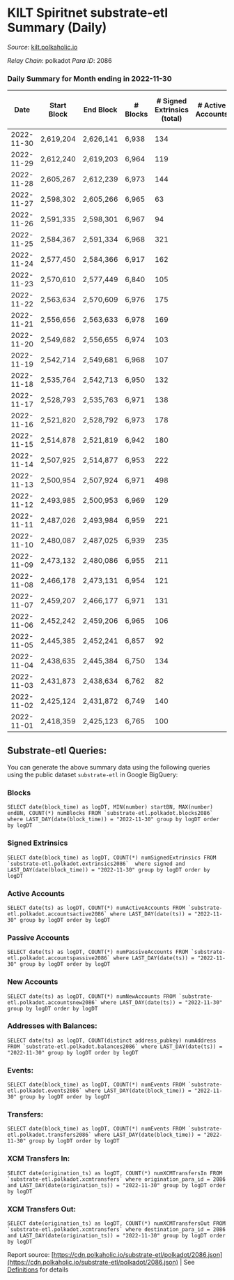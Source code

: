 # KILT Spiritnet substrate-etl Summary (Daily)

_Source_: [kilt.polkaholic.io](https://kilt.polkaholic.io)

*Relay Chain*: polkadot
*Para ID*: 2086



### Daily Summary for Month ending in 2022-11-30


| Date | Start Block | End Block | # Blocks | # Signed Extrinsics (total) | # Active Accounts | # Passive | # New | # Addresses with Balances | # Events | # Transfers | # XCM Transfers In | # XCM Transfers Out | Issues | 
| ---- | ----------- | --------- | -------- | --------------------------- | ----------------- | --------- | ----- | ------------------------- | -------- | ----------- | ------------------ | ------------------- | ------ |
| 2022-11-30 | 2,619,204 | 2,626,141 | 6,938 | 134 |  |  |  | 17,353 | 528,283 | 60  |   |   |  |
| 2022-11-29 | 2,612,240 | 2,619,203 | 6,964 | 119 |  |  |  | 17,339 | 529,712 | 56  |   |   |  |
| 2022-11-28 | 2,605,267 | 2,612,239 | 6,973 | 144 |  |  |  | 17,328 | 528,909 | 64  |   |   |  |
| 2022-11-27 | 2,598,302 | 2,605,266 | 6,965 | 63 |  |  |  | 17,317 | 527,686 | 23  |   |   |  |
| 2022-11-26 | 2,591,335 | 2,598,301 | 6,967 | 94 |  |  |  | 17,316 | 528,180 | 39  |   |   |  |
| 2022-11-25 | 2,584,367 | 2,591,334 | 6,968 | 321 |  |  |  | 17,309 | 529,593 | 241  |   |   |  |
| 2022-11-24 | 2,577,450 | 2,584,366 | 6,917 | 162 |  |  |  | 17,291 | 525,306 | 107  |   |   |  |
| 2022-11-23 | 2,570,610 | 2,577,449 | 6,840 | 105 |  |  |  | 17,273 | 518,963 | 51  |   |   |  |
| 2022-11-22 | 2,563,634 | 2,570,609 | 6,976 | 175 |  |  |  |  | 530,840 | 95  |   |   |  |
| 2022-11-21 | 2,556,656 | 2,563,633 | 6,978 | 169 |  |  |  |  | 531,416 | 81  |   |   |  |
| 2022-11-20 | 2,549,682 | 2,556,655 | 6,974 | 103 |  |  |  | 17,192 | 530,812 | 41  |   |   |  |
| 2022-11-19 | 2,542,714 | 2,549,681 | 6,968 | 107 |  |  |  |  | 530,047 | 41  |   |   |  |
| 2022-11-18 | 2,535,764 | 2,542,713 | 6,950 | 132 |  |  |  |  | 528,782 | 59  |   |   |  |
| 2022-11-17 | 2,528,793 | 2,535,763 | 6,971 | 138 |  |  |  |  | 530,814 | 74  |   |   |  |
| 2022-11-16 | 2,521,820 | 2,528,792 | 6,973 | 178 |  |  |  |  | 531,204 | 101  |   |   |  |
| 2022-11-15 | 2,514,878 | 2,521,819 | 6,942 | 180 |  |  |  | 17,116 | 529,048 | 94  |   |   |  |
| 2022-11-14 | 2,507,925 | 2,514,877 | 6,953 | 222 |  |  |  |  | 530,231 | 150  |   |   |  |
| 2022-11-13 | 2,500,954 | 2,507,924 | 6,971 | 498 |  |  |  | 17,025 | 533,710 | 399  |   |   |  |
| 2022-11-12 | 2,493,985 | 2,500,953 | 6,969 | 129 |  |  |  | 16,856 | 528,768 | 70  |   |   |  |
| 2022-11-11 | 2,487,026 | 2,493,984 | 6,959 | 221 |  |  |  |  | 528,714 | 147  |   |   |  |
| 2022-11-10 | 2,480,087 | 2,487,025 | 6,939 | 235 |  |  |  |  | 525,835 | 151  |   |   |  |
| 2022-11-09 | 2,473,132 | 2,480,086 | 6,955 | 211 |  |  |  |  | 525,513 | 149  |   |   |  |
| 2022-11-08 | 2,466,178 | 2,473,131 | 6,954 | 121 |  |  |  |  | 524,507 | 69  |   |   |  |
| 2022-11-07 | 2,459,207 | 2,466,177 | 6,971 | 131 |  |  |  | 16,766 | 524,741 | 55  |   |   |  |
| 2022-11-06 | 2,452,242 | 2,459,206 | 6,965 | 106 |  |  |  |  | 522,655 | 34  |   |   |  |
| 2022-11-05 | 2,445,385 | 2,452,241 | 6,857 | 92 |  |  |  |  | 514,146 | 28  |   |   |  |
| 2022-11-04 | 2,438,635 | 2,445,384 | 6,750 | 134 |  |  |  |  | 508,120 | 45  |   |   |  |
| 2022-11-03 | 2,431,873 | 2,438,634 | 6,762 | 82 |  |  |  |  | 508,903 | 31  |   |   |  |
| 2022-11-02 | 2,425,124 | 2,431,872 | 6,749 | 140 |  |  |  | 16,737 | 507,789 | 50  |   |   |  |
| 2022-11-01 | 2,418,359 | 2,425,123 | 6,765 | 100 |  |  |  | 16,732 | 510,106 | 33  |   |   |  |

## Substrate-etl Queries:
You can generate the above summary data using the following queries using the public dataset `substrate-etl` in Google BigQuery:


### Blocks
```
SELECT date(block_time) as logDT, MIN(number) startBN, MAX(number) endBN, COUNT(*) numBlocks FROM `substrate-etl.polkadot.blocks2086`  where LAST_DAY(date(block_time)) = "2022-11-30" group by logDT order by logDT
```


### Signed Extrinsics
```
SELECT date(block_time) as logDT, COUNT(*) numSignedExtrinsics FROM `substrate-etl.polkadot.extrinsics2086`  where signed and LAST_DAY(date(block_time)) = "2022-11-30" group by logDT order by logDT
```


### Active Accounts
```
SELECT date(ts) as logDT, COUNT(*) numActiveAccounts FROM `substrate-etl.polkadot.accountsactive2086` where LAST_DAY(date(ts)) = "2022-11-30" group by logDT order by logDT
```


### Passive Accounts
```
SELECT date(ts) as logDT, COUNT(*) numPassiveAccounts FROM `substrate-etl.polkadot.accountspassive2086` where LAST_DAY(date(ts)) = "2022-11-30" group by logDT order by logDT
```


### New Accounts
```
SELECT date(ts) as logDT, COUNT(*) numNewAccounts FROM `substrate-etl.polkadot.accountsnew2086` where LAST_DAY(date(ts)) = "2022-11-30" group by logDT order by logDT
```


### Addresses with Balances:
```
SELECT date(ts) as logDT, COUNT(distinct address_pubkey) numAddress FROM `substrate-etl.polkadot.balances2086` where LAST_DAY(date(ts)) = "2022-11-30" group by logDT order by logDT
```


### Events:
```
SELECT date(block_time) as logDT, COUNT(*) numEvents FROM `substrate-etl.polkadot.events2086` where LAST_DAY(date(block_time)) = "2022-11-30" group by logDT order by logDT
```


### Transfers:
```
SELECT date(block_time) as logDT, COUNT(*) numEvents FROM `substrate-etl.polkadot.transfers2086` where LAST_DAY(date(block_time)) = "2022-11-30" group by logDT order by logDT
```


### XCM Transfers In:
```
SELECT date(origination_ts) as logDT, COUNT(*) numXCMTransfersIn FROM `substrate-etl.polkadot.xcmtransfers` where origination_para_id = 2086 and LAST_DAY(date(origination_ts)) = "2022-11-30" group by logDT order by logDT
```


### XCM Transfers Out:
```
SELECT date(origination_ts) as logDT, COUNT(*) numXCMTransfersOut FROM `substrate-etl.polkadot.xcmtransfers` where destination_para_id = 2086 and LAST_DAY(date(origination_ts)) = "2022-11-30" group by logDT order by logDT
```



Report source: [https://cdn.polkaholic.io/substrate-etl/polkadot/2086.json](https://cdn.polkaholic.io/substrate-etl/polkadot/2086.json) | See [Definitions](/DEFINITIONS.md) for details
